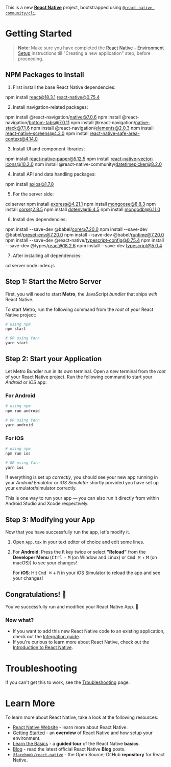 This is a new [**React Native**](https://reactnative.dev) project, bootstrapped using [`@react-native-community/cli`](https://github.com/react-native-community/cli).

# Getting Started

>**Note**: Make sure you have completed the [React Native - Environment Setup](https://reactnative.dev/docs/environment-setup) instructions till "Creating a new application" step, before proceeding.

## NPM Packages to Install

1. First install the base React Native dependencies:

npm install react@18.3.1 react-native@0.75.4

2. Install navigation-related packages:

npm install @react-navigation/native@7.0.6
npm install @react-navigation/bottom-tabs@7.0.11
npm install @react-navigation/native-stack@7.1.6
npm install @react-navigation/elements@2.0.3
npm install react-native-screens@4.3.0
npm install react-native-safe-area-context@4.14.0

3. Install UI and component libraries:

npm install react-native-paper@5.12.5
npm install react-native-vector-icons@10.2.0
npm install @react-native-community/datetimepicker@8.2.0

4. Install API and data handling packages:

npm install axios@1.7.8

5. For the server side:

cd server
npm install express@4.21.1
npm install mongoose@8.8.3
npm install cors@2.8.5
npm install dotenv@16.4.5
npm install mongodb@6.11.0

6. Install dev dependencies:

npm install --save-dev @babel/core@7.20.0
npm install --save-dev @babel/preset-env@7.20.0
npm install --save-dev @babel/runtime@7.20.0
npm install --save-dev @react-native/typescript-config@0.75.4
npm install --save-dev @types/react@18.2.6
npm install --save-dev typescript@5.0.4

7. After installing all dependencies:

cd server
node index.js

## Step 1: Start the Metro Server

First, you will need to start **Metro**, the JavaScript _bundler_ that ships _with_ React Native.

To start Metro, run the following command from the _root_ of your React Native project:

```bash
# using npm
npm start

# OR using Yarn
yarn start
```

## Step 2: Start your Application

Let Metro Bundler run in its _own_ terminal. Open a _new_ terminal from the _root_ of your React Native project. Run the following command to start your _Android_ or _iOS_ app:

### For Android

```bash
# using npm
npm run android

# OR using Yarn
yarn android
```

### For iOS

```bash
# using npm
npm run ios

# OR using Yarn
yarn ios
```

If everything is set up _correctly_, you should see your new app running in your _Android Emulator_ or _iOS Simulator_ shortly provided you have set up your emulator/simulator correctly.

This is one way to run your app — you can also run it directly from within Android Studio and Xcode respectively.

## Step 3: Modifying your App

Now that you have successfully run the app, let's modify it.

1. Open `App.tsx` in your text editor of choice and edit some lines.
2. For **Android**: Press the <kbd>R</kbd> key twice or select **"Reload"** from the **Developer Menu** (<kbd>Ctrl</kbd> + <kbd>M</kbd> (on Window and Linux) or <kbd>Cmd ⌘</kbd> + <kbd>M</kbd> (on macOS)) to see your changes!

   For **iOS**: Hit <kbd>Cmd ⌘</kbd> + <kbd>R</kbd> in your iOS Simulator to reload the app and see your changes!

## Congratulations! :tada:

You've successfully run and modified your React Native App. :partying_face:

### Now what?

- If you want to add this new React Native code to an existing application, check out the [Integration guide](https://reactnative.dev/docs/integration-with-existing-apps).
- If you're curious to learn more about React Native, check out the [Introduction to React Native](https://reactnative.dev/docs/getting-started).

# Troubleshooting

If you can't get this to work, see the [Troubleshooting](https://reactnative.dev/docs/troubleshooting) page.

# Learn More

To learn more about React Native, take a look at the following resources:

- [React Native Website](https://reactnative.dev) - learn more about React Native.
- [Getting Started](https://reactnative.dev/docs/environment-setup) - an **overview** of React Native and how setup your environment.
- [Learn the Basics](https://reactnative.dev/docs/getting-started) - a **guided tour** of the React Native **basics**.
- [Blog](https://reactnative.dev/blog) - read the latest official React Native **Blog** posts.
- [`@facebook/react-native`](https://github.com/facebook/react-native) - the Open Source; GitHub **repository** for React Native.
